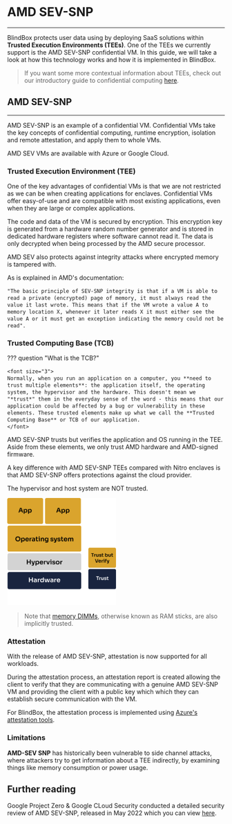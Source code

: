 # AMD SEV-SNP
________________________________________

BlindBox protects user data using by deploying SaaS solutions within **Trusted Execution Environments (TEEs)**. One of the TEEs we currently support is the AMD SEV-SNP confidential VM. In this guide, we will take a look at how this technology works and how it is implemented in BlindBox.

> If you want some more contextual information about TEEs, check out our introductory guide to confidential computing [here](../getting-started/confidential_computing.md).

## AMD SEV-SNP
________________________

AMD SEV-SNP is an example of a confidential VM. Confidential VMs take the key concepts of confidential computing, runtime encryption, isolation and remote attestation, and apply them to whole VMs.

AMD SEV VMs are available with Azure or Google Cloud.

### Trusted Execution Environment (TEE)

One of the key advantages of confidential VMs is that we are not restricted as we can be when creating applications for enclaves. Confidential VMs offer easy-of-use and are compatible with most existing applications, even when they are large or complex applications.

The code and data of the VM is secured by encryption. This encryption key is generated from a hardware random number generator and is stored in dedicated hardware registers where software cannot read it. The data is only decrypted when being processed by the AMD secure processor.

AMD SEV also protects against integrity attacks where encrypted memory is tampered with.

As is explained in AMD's documentation:

	"The basic principle of SEV-SNP integrity is that if a VM is able to read a private (encrypted) page of memory, it must always read the value it last wrote. This means that if the VM wrote a value A to memory location X, whenever it later reads X it must either see the value A or it must get an exception indicating the memory could not be read".

### Trusted Computing Base (TCB)

??? question "What is the TCB?"

	<font size="3">
	Normally, when you run an application on a computer, you **need to trust multiple elements**: the application itself, the operating system, the hypervisor and the hardware. This doesn't mean we "*trust*" them in the everyday sense of the word - this means that our application could be affected by a bug or vulnerability in these elements. These trusted elements make up what we call the **Trusted Computing Base** or TCB of our application.
	</font>

AMD SEV-SNP trusts but verifies the application and OS running in the TEE. Aside from these elements, we only trust AMD hardware and AMD-signed firmware. 

A key difference with AMD SEV-SNP TEEs compared with Nitro enclaves is that AMD SEV-SNP offers protections against the cloud provider.

The hypervisor and host system are NOT trusted.

<img src="https://raw.githubusercontent.com/mithril-security/blindbox/docs/docs/assets/AMD-SEV-TCB.png" width=50%>

> Note that [memory DIMMs](https://en.wikipedia.org/wiki/DIMM), otherwise known as RAM sticks, are also implicitly trusted.

### Attestation

With the release of AMD SEV-SNP, attestation is now supported for all workloads.

During the attestation process, an attestation report is created allowing the client to verify that they are communicating with a genuine AMD SEV-SNP VM and providing the client with a public key which which they can establish secure communication with the VM.

For BlindBox, the attestation process is implemented using [Azure's attestation tools](https://azure.microsoft.com/en-us/products/azure-attestation).

### Limitations

**AMD-SEV SNP** has historically been vulnerable to side channel attacks, where attackers try to get information about a TEE indirectly, by examining things like memory consumption or power usage.

## Further reading

Google Project Zero & Google CLoud Security conducted a detailed security review of AMD SEV-SNP, released in May 2022 which you can view [here](https://storage.googleapis.com/gweb-uniblog-publish-prod/documents/AMD_GPZ-Technical_Report_FINAL_05_2022.pdf).
